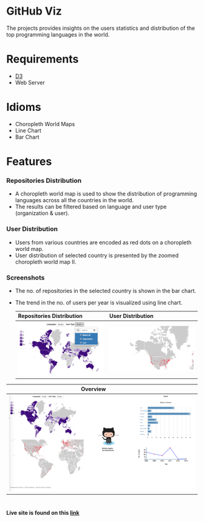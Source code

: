 # GitHub Viz
The projects provides insights on the users statistics and distribution of the top programming languages in the world.

# Requirements
- [D3](https://d3js.org/)
- Web Server

# Idioms
- Choropleth World Maps
- Line Chart
- Bar Chart

# Features
### Repositories Distribution
- A choropleth world map is used to show the distribution of programming languages across all the countries in the world.
- The results can be filtered based on language and user type (organization & user).

### User Distribution
- Users from various countries are encoded as red dots on a choropleth world map.
- User distribution of selected country is presented by the zoomed choropleth world map II.

### Screenshots
- The no. of repositories in the selected country is shown in the bar chart.
- The trend in the no. of users per year is visualized using line chart.

  | Repositories Distribution                                             | User Distribution          |
  |------------------------------------------------------------|------------------------------------------------------------|
  | <img src="./pictures/choropleth_1.png" width="500"/>         | <img src="./pictures/zoomed_map.png" width="500"/>      |

| Overview                                             |
  |------------------------------------------------------------|
  | <img src="./pictures/viz.png" width="1000"/>         |

#
#### Live site is found on this [link](http://www.cs.odu.edu/~rrachama/github_viz/)
